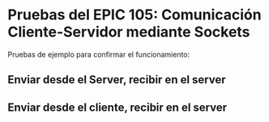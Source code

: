 # Pruebas del EPIC 105: Comunicación Cliente-Servidor mediante Sockets

Pruebas de ejemplo para confirmar el funcionamiento:

## Enviar desde el Server, recibir en el server

## Enviar desde el cliente, recibir en el server